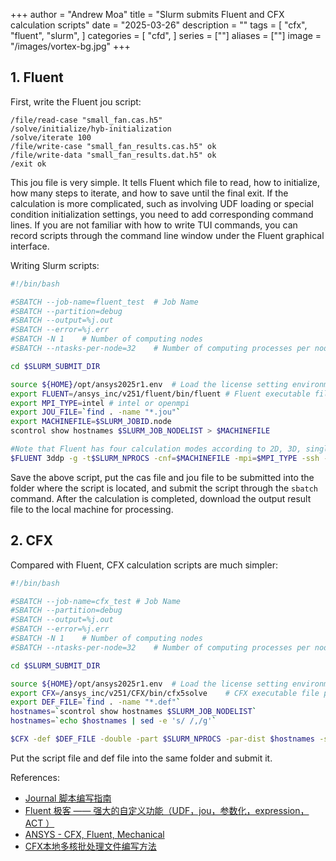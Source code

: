 +++
author = "Andrew Moa"
title = "Slurm submits Fluent and CFX calculation scripts"
date = "2025-03-26"
description = ""
tags = [
    "cfx",
    "fluent",
    "slurm",
]
categories = [
    "cfd",
]
series = [""]
aliases = [""]
image = "/images/vortex-bg.jpg"
+++

## 1. Fluent

First, write the Fluent jou script:
```text
/file/read-case "small_fan.cas.h5" 
/solve/initialize/hyb-initialization 
/solve/iterate 100 
/file/write-case "small_fan_results.cas.h5" ok 
/file/write-data "small_fan_results.dat.h5" ok 
/exit ok 
```
This jou file is very simple. It tells Fluent which file to read, how to initialize, how many steps to iterate, and how to save until the final exit.
If the calculation is more complicated, such as involving UDF loading or special condition initialization settings, you need to add corresponding command lines.
If you are not familiar with how to write TUI commands, you can record scripts through the command line window under the Fluent graphical interface.

Writing Slurm scripts:
```Bash
#!/bin/bash 

#SBATCH --job-name=fluent_test	# Job Name
#SBATCH --partition=debug 
#SBATCH --output=%j.out 
#SBATCH --error=%j.err 
#SBATCH -N 1	# Number of computing nodes
#SBATCH --ntasks-per-node=32	# Number of computing processes per node

cd $SLURM_SUBMIT_DIR

source ${HOME}/opt/ansys2025r1.env	# Load the license setting environment variable. An absolute path should be used here.
export FLUENT=/ansys_inc/v251/fluent/bin/fluent	# Fluent executable file path
export MPI_TYPE=intel # intel or openmpi 
export JOU_FILE=`find . -name "*.jou"`
export MACHINEFILE=$SLURM_JOBID.node 
scontrol show hostnames $SLURM_JOB_NODELIST > $MACHINEFILE 

#Note that Fluent has four calculation modes according to 2D, 3D, single and double precision: 2d, 3d, 2ddp, 3ddp. Choose the corresponding calculation mode according to your needs.
$FLUENT 3ddp -g -t$SLURM_NPROCS -cnf=$MACHINEFILE -mpi=$MPI_TYPE -ssh -i $JOU_FILE

```
Save the above script, put the cas file and jou file to be submitted into the folder where the script is located, and submit the script through the `sbatch` command. After the calculation is completed, download the output result file to the local machine for processing.

## 2. CFX

Compared with Fluent, CFX calculation scripts are much simpler:
```Bash
#!/bin/bash 

#SBATCH --job-name=cfx_test	# Job Name
#SBATCH --partition=debug 
#SBATCH --output=%j.out 
#SBATCH --error=%j.err 
#SBATCH -N 1	# Number of computing nodes
#SBATCH --ntasks-per-node=32	# Number of computing processes per node

cd $SLURM_SUBMIT_DIR

source ${HOME}/opt/ansys2025r1.env	# Load the license setting environment variable. An absolute path should be used here.
export CFX=/ansys_inc/v251/CFX/bin/cfx5solve	# CFX executable file path
export DEF_FILE=`find . -name "*.def"`
hostnames=`scontrol show hostnames $SLURM_JOB_NODELIST`
hostnames=`echo $hostnames | sed -e 's/ /,/g'`

$CFX -def $DEF_FILE -double -part $SLURM_NPROCS -par-dist $hostnames -start-method 'Intel MPI Distributed Parallel' -name $SLURM_JOB_NAME

```
Put the script file and def file into the same folder and submit it.

References:
 - [Journal 脚本编写指南](https://static.fastonetech.com/Fluent%20jou%E8%84%9A%E6%9C%AC%E7%BC%96%E5%86%99%E6%8C%87%E5%8D%97.pdf)
 - [Fluent 极客 —— 强大的自定义功能（UDF，jou，参数化，expression，ACT ）](https://zhuanlan.zhihu.com/p/389105686)
 - [ANSYS - CFX, Fluent, Mechanical](https://www.ichec.ie/academic-services/national-hpc-service/software/ansys)
 - [CFX本地多核批处理文件编写方法](https://blog.csdn.net/wing_of_lyre/article/details/90080239)
